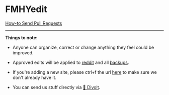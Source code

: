 # FMHYedit

[How-to Send Pull Requests](https://rentry.co/FMHYedit)

***

**Things to note:**

* Anyone can organize, correct or change anything they feel could be improved.

* Approved edits will be applied to [reddit](https://www.reddit.com/r/FREEMEDIAHECKYEAH/wiki) and all [backups](https://www.reddit.com/r/FREEMEDIAHECKYEAH/wiki/backups).

* If you're adding a new site, please ctrl+f the url [here](https://raw.githubusercontent.com/nbats/FMHYedit/main/single-page.md) to make sure we don't already have it.

* You can send us stuff directly via [💬 Divolt](https://redd.it/uto5vw).
